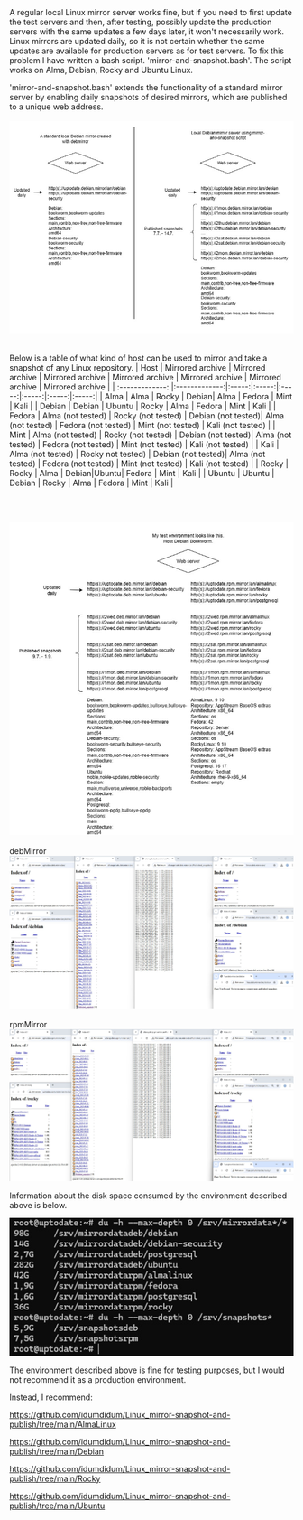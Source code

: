 <br/><br/>
A regular local Linux mirror server works fine, but if you need to first update the test servers and then, after testing, possibly update the production servers with the same updates a few days later, it won't necessarily work.
Linux mirrors are updated daily, so it is not certain whether the same updates are available for production servers as for test servers.
To fix this problem I have written a bash script. 'mirror-and-snapshot.bash'.
The script works on Alma, Debian, Rocky and Ubuntu Linux.

'mirror-and-snapshot.bash' extends the functionality of a standard mirror server by enabling daily snapshots of desired mirrors, which are published to a unique web address.
<br/><br/>
![mirrordebian](https://github.com/idumdidum/Linux_mirror-snapshot-and-publish/blob/main/common.jpg)
<br/><br/>

Below is a table of what kind of host can be used to mirror and take a snapshot of any Linux repository.
| Host        | Mirrored archive   | Mirrored archive  | Mirrored archive  | Mirrored archive  | Mirrored archive  | Mirrored archive  | Mirrored archive  |
| :-------------: |:-------------:|:-----:|:-----:|:-----:|:-----:|:-----:|:-----:|
| Alma        | Alma   | Rocky  | Debian| Alma | Fedora | Mint | Kali |
| Debian      | Debian | Ubuntu | Rocky | Alma | Fedora | Mint | Kali |
| Fedora      | Alma (not tested)  | Rocky (not tested)  | Debian (not tested)| Alma (not tested) | Fedora (not tested) | Mint (not tested) | Kali (not tested) |
| Mint      | Alma (not tested)  | Rocky (not tested)  | Debian (not tested)| Alma (not tested) | Fedora (not tested) | Mint (not tested) | Kali (not tested) |
| Kali      | Alma (not tested)  | Rocky not tested)  | Debian (not tested)| Alma (not tested) | Fedora (not tested) | Mint (not tested) | Kali (not tested) |
| Rocky       | Rocky  | Alma   | Debian|Ubuntu| Fedora | Mint | Kali |
| Ubuntu      | Ubuntu | Debian | Rocky | Alma | Fedora | Mint | Kali |

<br/><br/>

![all](https://github.com/idumdidum/Linux_mirror-snapshot-and-publish/blob/main/linuxall.jpg)
<br/><br/>
debMirror
![mirrorskuva1](https://github.com/idumdidum/Linux_mirror-snapshot-and-publish/blob/main/debmirror.jpg)
<br/><br/>
rpmMirror
![mirrorskuva2](https://github.com/idumdidum/Linux_mirror-snapshot-and-publish/blob/main/rpmmirror.jpg)

Information about the disk space consumed by the environment described above is below.

![dukaikki](https://github.com/idumdidum/Linux_mirror-snapshot-and-publish/blob/main/dukaikki.jpg)


The environment described above is fine for testing purposes, but I would not recommend it as a production environment.

Instead, I recommend:

https://github.com/idumdidum/Linux_mirror-snapshot-and-publish/tree/main/AlmaLinux

https://github.com/idumdidum/Linux_mirror-snapshot-and-publish/tree/main/Debian

https://github.com/idumdidum/Linux_mirror-snapshot-and-publish/tree/main/Rocky

https://github.com/idumdidum/Linux_mirror-snapshot-and-publish/tree/main/Ubuntu
<br/><br/>
